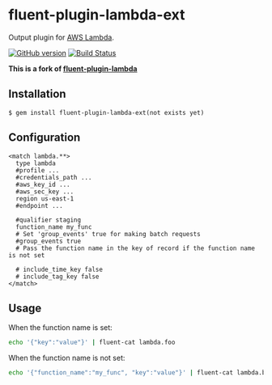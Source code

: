 # fluent-plugin-lambda-ext

Output plugin for [AWS Lambda](http://aws.amazon.com/lambda/).

[![GitHub version](https://badge.fury.io/gh/VAveryanov8%2Ffluent-plugin-lambda-ext.svg)](https://badge.fury.io/gh/VAveryanov8%2Ffluent-plugin-lambda-ext)
[![Build Status](https://travis-ci.org/VAveryanov8/fluent-plugin-lambda-ext.svg?branch=master)](https://travis-ci.org/VAveryanov8/fluent-plugin-lambda-ext)

**This is a fork of [fluent-plugin-lambda](https://github.com/winebarrel/fluent-plugin-lambda)**

## Installation

    $ gem install fluent-plugin-lambda-ext(not exists yet)

## Configuration

```
<match lambda.**>
  type lambda
  #profile ...
  #credentials_path ...
  #aws_key_id ...
  #aws_sec_key ...
  region us-east-1
  #endpoint ...

  #qualifier staging
  function_name my_func
  # Set 'group_events' true for making batch requests
  #group_events true
  # Pass the function name in the key of record if the function name is not set

  # include_time_key false
  # include_tag_key false
</match>
```

## Usage

When the function name is set:

```sh
echo '{"key":"value"}' | fluent-cat lambda.foo
```

When the function name is not set:

```sh
echo '{"function_name":"my_func", "key":"value"}' | fluent-cat lambda.bar
```
